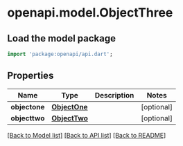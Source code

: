 # openapi.model.ObjectThree

## Load the model package
```dart
import 'package:openapi/api.dart';
```

## Properties
Name | Type | Description | Notes
------------ | ------------- | ------------- | -------------
**objectone** | [**ObjectOne**](ObjectOne.md) |  | [optional] 
**objecttwo** | [**ObjectTwo**](ObjectTwo.md) |  | [optional] 

[[Back to Model list]](../README.md#documentation-for-models) [[Back to API list]](../README.md#documentation-for-api-endpoints) [[Back to README]](../README.md)


